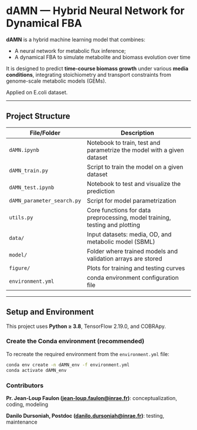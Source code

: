 # dAMN — Hybrid Neural Network for Dynamical FBA

**dAMN** is a hybrid machine learning model that combines:
- A neural network for metabolic flux inference;
- A dynamical FBA to simulate metabolite and biomass evolution over time

It is designed to predict **time-course biomass growth** under various **media conditions**, integrating stoichiometry and transport constraints from genome-scale metabolic models (GEMs).

Applied on E.coli dataset.

---

## Project Structure

| File/Folder               | Description                                                    |
|---------------------------|----------------------------------------------------------------|
| `dAMN.ipynb`              | Notebook to train, test and  parametrize the model with a given dataset |
| `dAMN_train.py`           | Script to train the model on a given dataset                   |
| `dAMN_test.ipynb`         | Notebook to test and visualize the prediction                  |
| `dAMN_parameter_search.py`| Script for model parametrization                            |
| `utils.py`                | Core functions for data preprocessing, model training, testing and plotting  |
| `data/`                   | Input datasets: media, OD, and metabolic model (SBML)          |
| `model/`                  | Folder where trained models and validation arrays are stored   |
| `figure/`                 | Plots for training and testing curves                          |
| `environment.yml` | conda environment configuration file |
---

## Setup and Environment

This project uses **Python ≥ 3.8**, TensorFlow 2.19.0, and COBRApy.

### Create the Conda environment (recommended)
To recreate the required environment from the `environment.yml` file:

```bash
conda env create -n dAMN_env -f environment.yml
conda activate dAMN_env
```

### Contributors

**Pr. Jean-Loup Faulon (jean-loup.faulon@inrae.fr)**: conceptualization, coding, modeling
 
**Danilo Dursoniah, Postdoc (danilo.dursoniah@inrae.fr)**: testing, maintenance